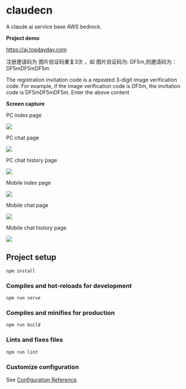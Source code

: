 # claudecn

A claude ai service base AWS bedrock.

**Project  demo**

https://ai.topdayday.com

注册邀请码为 图片验证码重复3次 ，如 图片验证码为: DF5m,则邀请码为：DF5mDF5mDF5m

The registration invitation code is a repeated 3-digit image verification code. For example, if the image verification code is DF5m, the invitation code is DF5mDF5mDF5m. Enter the above content



**Screen capture**

PC index page

![](https://github.com/topdayday/Claude-Agent-Front/blob/main/readme_img/pc_index.png)



PC chat page 

![](https://github.com/topdayday/Claude-Agent-Front/blob/main/readme_img/pc_chat.png)



PC chat history page

![](https://github.com/topdayday/Claude-Agent-Front/blob/main/readme_img/pc_record.png)



Mobile index page

![](https://github.com/topdayday/Claude-Agent-Front/blob/main/readme_img/m_index.jpg)



Mobile chat page

![](https://github.com/topdayday/Claude-Agent-Front/blob/main/readme_img/m_chat.jpg)



Mobile chat history  page

![](https://github.com/topdayday/Claude-Agent-Front/blob/main/readme_img/m_record.jpg)






## Project setup
```
npm install
```

### Compiles and hot-reloads for development
```
npm run serve
```

### Compiles and minifies for production
```
npm run build
```

### Lints and fixes files
```
npm run lint
```

### Customize configuration
See [Configuration Reference](https://cli.vuejs.org/config/).
